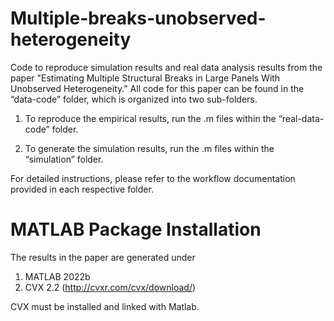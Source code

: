 # Multiple-breaks-unobserved-heterogeneity
Code to reproduce simulation results and real data analysis results from the paper "Estimating Multiple Structural Breaks in Large Panels With Unobserved Heterogeneity." All code for this paper can be found in the “data-code” folder, which is organized into two sub-folders. 

 1. To reproduce the empirical results, run the .m files within the “real-data-code” folder. 

 2. To generate the simulation results, run the .m files within the “simulation” folder. 

For detailed instructions, please refer to the workflow documentation provided in each respective folder.

# MATLAB Package Installation
The results in the paper are generated under
 1. MATLAB 2022b
 2. CVX 2.2 (http://cvxr.com/cvx/download/)

CVX must be installed and linked with Matlab.
